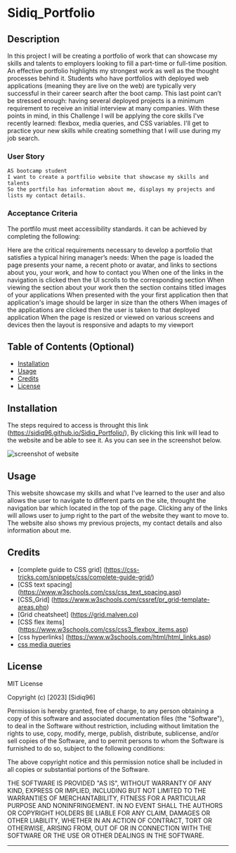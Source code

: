 # Sidiq_Portfolio
## Description

In this project I will be creating a portfolio of work that can showcase my skills and talents to employers looking to fill a part-time or full-time position. An effective portfolio highlights my strongest work as well as the thought processes behind it. Students who have portfolios with deployed web applications (meaning they are live on the web) are typically very successful in their career search after the boot camp. This last point can’t be stressed enough: having several deployed projects is a minimum requirement to receive an initial interview at many companies.
With these points in mind, in this Challenge I will be applying the core skills I've recently learned: flexbox, media queries, and CSS variables. I'll get to practice your new skills while creating something that I will use during my job search.

### User Story

```
AS bootcamp student
I want to create a portfilio website that showcase my skills and talents
So the portfilo has information about me, displays my projects and lists my contact details.
```
### Acceptance Criteria

The portfilo must meet accessibility standards. it can be achieved by completing the following:

Here are the critical requirements necessary to develop a portfolio that satisfies a typical hiring manager’s needs:
When the page is loaded the page presents your name, a recent photo or avatar, and links to sections about you, your work, and how to contact you
When one of the links in the navigation is clicked then the UI scrolls to the corresponding section
When viewing the section about your work then the section contains titled images of your applications
When presented with the your first application then that application's image should be larger in size than the others
When images of the applications are clicked then the user is taken to that deployed application
When the page is resized or viewed on various screens and devices then the layout is responsive and adapts to my viewport

## Table of Contents (Optional)
- [Installation](#installation)
- [Usage](#usage)
- [Credits](#credits)
- [License](#license)

## Installation

The steps required to access is throught this link (https://sidiq96.github.io/Sidiq_Portfolio/), By clicking this link will lead to the website and be able to see it. As you can see in the screenshot below.

![screenshot of website](/Challenges/02-modules/Sidiq_Portfolio/starter/assets/images/Screenshot%202023-10-10%20at%2016.21.31.png)

## Usage

This website showcase my skills and what I've learned to the user and also allows the user to navigate to different parts on the site, throught the navigation bar which located in the top
of the page. Clicking any of the links will allows user to jump right to the part of the website they want to move to. The website also shows my previous projects, my contact details and also information about me.

## Credits

* [complete guide to CSS grid] (https://css-tricks.com/snippets/css/complete-guide-grid/)
* [CSS text spacing] (https://www.w3schools.com/css/css_text_spacing.asp)
* [CSS_Grid] (https://www.w3schools.com/cssref/pr_grid-template-areas.php)
* [Grid cheatsheet] (https://grid.malven.co)
* [CSS flex items] (https://www.w3schools.com/css/css3_flexbox_items.asp)
* [css hyperlinks] (https://www.w3schools.com/html/html_links.asp)
* [css media queries](https://www.w3schools.com/cssref/css3_pr_mediaquery.php)


## License

MIT License

Copyright (c) [2023] [Sidiq96]

Permission is hereby granted, free of charge, to any person obtaining a copy
of this software and associated documentation files (the "Software"), to deal
in the Software without restriction, including without limitation the rights
to use, copy, modify, merge, publish, distribute, sublicense, and/or sell
copies of the Software, and to permit persons to whom the Software is
furnished to do so, subject to the following conditions:

The above copyright notice and this permission notice shall be included in all
copies or substantial portions of the Software.

THE SOFTWARE IS PROVIDED "AS IS", WITHOUT WARRANTY OF ANY KIND, EXPRESS OR
IMPLIED, INCLUDING BUT NOT LIMITED TO THE WARRANTIES OF MERCHANTABILITY,
FITNESS FOR A PARTICULAR PURPOSE AND NONINFRINGEMENT. IN NO EVENT SHALL THE
AUTHORS OR COPYRIGHT HOLDERS BE LIABLE FOR ANY CLAIM, DAMAGES OR OTHER
LIABILITY, WHETHER IN AN ACTION OF CONTRACT, TORT OR OTHERWISE, ARISING FROM,
OUT OF OR IN CONNECTION WITH THE SOFTWARE OR THE USE OR OTHER DEALINGS IN THE
SOFTWARE.

---
